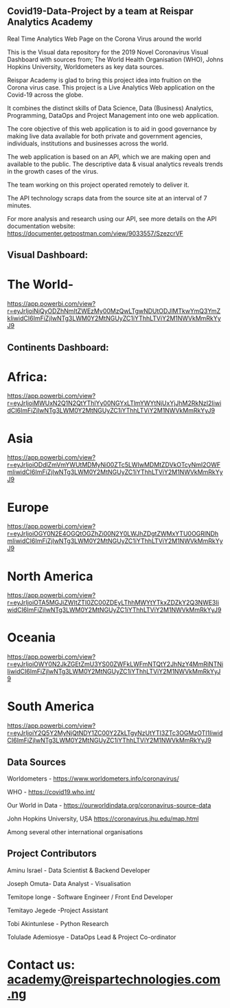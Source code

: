 ## Covid19-Data-Project by a team at Reispar Analytics Academy

Real Time Analytics Web Page on the Corona Virus around the world

This is the Visual data repository for the 2019 Novel Coronavirus Visual Dashboard with sources from; The World Health Organisation (WHO), Johns Hopkins University, Worldometers as key data sources.

Reispar Academy is glad to bring this project idea into fruition on the Corona virus case. This project is a Live Analytics Web application on the Covid-19 across the globe.

It combines the distinct skills of Data Science, Data (Business) Analytics, Programming, DataOps and Project Management into one web application. 

The core objective of this web application is to aid in good governance by making live data available for both private and government agencies, individuals, institutions and businesses across the world.

The web application is based on an API, which we are making open and available to the public. The descriptive data & visual analytics reveals trends in the growth cases of the virus. 

The team working on this project operated remotely to deliver it.

The API technology scraps data from the source site at an interval of 7 minutes. 

For more analysis and research using our API, see more details on the API documentation website:
https://documenter.getpostman.com/view/9033557/SzezcrVF 

## Visual Dashboard:

# The World- 
https://app.powerbi.com/view?r=eyJrIjoiNjQyODZhNmItZWEzMy00MzQwLTgwNDUtODJlMTkwYmQ3YmZkIiwidCI6ImFiZjIwNTg3LWM0Y2MtNGUyZC1iYThhLTViY2M1NWVkMmRkYyJ9

## Continents Dashboard:

# Africa:
https://app.powerbi.com/view?r=eyJrIjoiMWUxN2Q1N2QtYThlYy00NGYxLTlmYWYtNjUxYjJhM2RkNzI2IiwidCI6ImFiZjIwNTg3LWM0Y2MtNGUyZC1iYThhLTViY2M1NWVkMmRkYyJ9

# Asia 
https://app.powerbi.com/view?r=eyJrIjoiODdlZmVmYWUtMDMyNi00ZTc5LWIwMDMtZDVkOTcyNmI2OWFmIiwidCI6ImFiZjIwNTg3LWM0Y2MtNGUyZC1iYThhLTViY2M1NWVkMmRkYyJ9

# Europe
https://app.powerbi.com/view?r=eyJrIjoiOGY0N2E4OGQtOGZhZi00N2Y0LWJhZDgtZWMxYTU0OGRlNDhmIiwidCI6ImFiZjIwNTg3LWM0Y2MtNGUyZC1iYThhLTViY2M1NWVkMmRkYyJ9

# North America
https://app.powerbi.com/view?r=eyJrIjoiOTA5MGJiZWItZTI0ZC00ZDEyLThhMWYtYTkxZDZkY2Q3NWE3IiwidCI6ImFiZjIwNTg3LWM0Y2MtNGUyZC1iYThhLTViY2M1NWVkMmRkYyJ9

# Oceania
https://app.powerbi.com/view?r=eyJrIjoiOWY0N2JkZGEtZmU3YS00ZWFkLWFmNTQtY2JhNzY4MmRiNTNiIiwidCI6ImFiZjIwNTg3LWM0Y2MtNGUyZC1iYThhLTViY2M1NWVkMmRkYyJ9

# South America 
https://app.powerbi.com/view?r=eyJrIjoiY2Q5Y2MyNjQtNDY1ZC00Y2ZkLTgyNzUtYTI3ZTc3OGMzOTI1IiwidCI6ImFiZjIwNTg3LWM0Y2MtNGUyZC1iYThhLTViY2M1NWVkMmRkYyJ9

## Data Sources
Worldometers - https://www.worldometers.info/coronavirus/

WHO - https://covid19.who.int/ 

Our World in Data - https://ourworldindata.org/coronavirus-source-data

John Hopkins University, USA https://coronavirus.jhu.edu/map.html

Among several other international organisations

## Project Contributors
Aminu Israel - Data Scientist & Backend Developer

Joseph Omuta- Data Analyst - Visualisation

Temitope longe - Software Engineer / Front End Developer

Temitayo Jegede -Project Assistant

Tobi Akintunlese - Python Research 

Tolulade Ademiosye - DataOps Lead & Project Co-ordinator

# Contact us: academy@reispartechnologies.com.ng 
